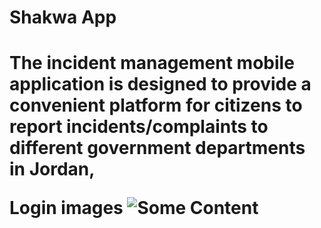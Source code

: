 <h1>Shakwa App <h1/>
The incident management mobile application is designed to provide a convenient platform for citizens to report incidents/complaints to different government departments in Jordan,

  Login images
<img src="https://github.com/yazanhmaed/shakwa-App/assets/93092669/844123c8-d297-47e0-850d-818b95440848" alt="Some Content">


